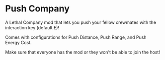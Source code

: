 # Push Company
A Lethal Company mod that lets you push your fellow crewmates with the interaction key (default E)!

Comes with configurations for Push Distance, Push Range, and Push Energy Cost.

Make sure that everyone has the mod or they won't be able to join the host!